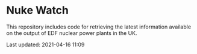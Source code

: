 # Nuke Watch

This repository includes code for retrieving the latest information available on the output of EDF nuclear power plants in the UK.

Last updated: 2021-04-16 11:09